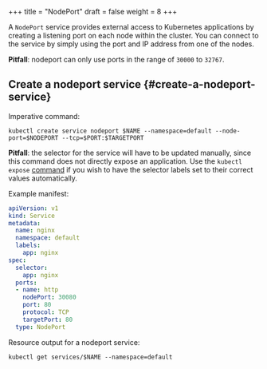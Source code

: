 +++
title = "NodePort"
draft = false
weight = 8
+++

A `NodePort` service provides external access to Kubernetes applications by creating a listening port on each node within the cluster. You can connect to the service by simply using the port and IP address from one of the nodes.

**Pitfall**: nodeport can only use ports in the range of `30000` to `32767`.


## Create a nodeport service {#create-a-nodeport-service}

Imperative command:

```shell
kubectl create service nodeport $NAME --namespace=default --node-port=$NODEPORT --tcp=$PORT:$TARGETPORT
```

**Pitfall**: the selector for the service will have to be updated manually, since this command does not directly expose an application. Use the `kubectl expose` [command](/portfolio/kubernetes/exposing/) if you wish to have the selector labels set to their correct values automatically.

Example manifest:

```yaml { linenos=inline, hl_lines=["13","17"] }
apiVersion: v1
kind: Service
metadata:
  name: nginx
  namespace: default
  labels:
    app: nginx
spec:
  selector:
    app: nginx
  ports:
  - name: http
    nodePort: 30080
    port: 80
    protocol: TCP
    targetPort: 80
  type: NodePort
```

Resource output for a nodeport service:

```shell
kubectl get services/$NAME --namespace=default
```
